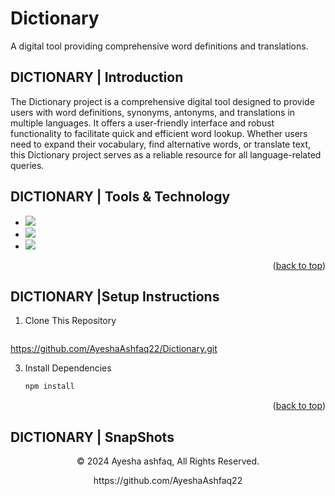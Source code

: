 # Dictionary
A digital tool providing comprehensive word definitions and translations.
<a name="readme-top"></a>
## DICTIONARY | Introduction

The Dictionary project is a comprehensive digital tool designed to provide users with word definitions, synonyms, antonyms, and translations in multiple languages. It offers a user-friendly interface and robust functionality to facilitate quick and efficient word lookup. Whether users need to expand their vocabulary, find alternative words, or translate text, this Dictionary project serves as a reliable resource for all language-related queries.

## DICTIONARY | Tools & Technology
* <img src="https://img.shields.io/badge/HTML5-E34F26?style=for-the-badge&logo=html5&logoColor=white" />
* <img src="https://img.shields.io/badge/CSS3-1572B6?style=for-the-badge&logo=css3&logoColor=white" />
* <img src="https://img.shields.io/badge/Visual_Studio_Code-0078D4?style=for-the-badge&logo=visual%20studio%20code&logoColor=white" />

<p align="right">(<a href="#readme-top">back to top</a>)</p>


## DICTIONARY |Setup Instructions

1. Clone This Repository
   ```sh
 https://github.com/AyeshaAshfaq22/Dictionary.git
  

3. Install Dependencies
   ```sh
   npm install 

<p align="right">(<a href="#readme-top">back to top</a>)</p>


## DICTIONARY  | SnapShots



<p align="center"> © 2024 Ayesha ashfaq, All Rights Reserved. </p>
<p align="center">
https://github.com/AyeshaAshfaq22
</p>


